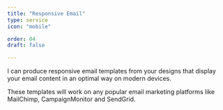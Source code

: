 ```yaml
---
title: "Responsive Email"
type: service
icon: "mobile"

order: 04
draft: false

---
```


I can produce responsive email templates from your designs that display your email content in an optimal way on modern devices. 

These templates will work on any popular email marketing platforms like MailChimp, CampaignMonitor and SendGrid.
